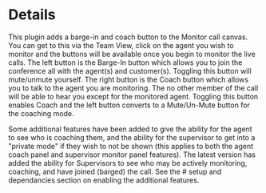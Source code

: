 # Details

This plugin adds a barge-in and coach button to the Monitor call canvas. You can get to this via the Team View, click on the agent you wish to monitor and the buttons will be available once you begin to monitor the live calls. The left button is the Barge-In button which allows you to join the conference all with the agent(s) and customer(s). Toggling this button will mute/unmute yourself. The right button is the Coach button which allows you to talk to the agent you are monitoring. The no other member of the call will be able to hear you except for the monitored agent. Toggling this button enables Coach and the left button converts to a Mute/Un-Mute button for the coaching mode.

Some additional features have been added to give the ability for the agent to see who is coaching them, and the ability for the supervisor to get into a "private mode" if they wish to not be shown (this applies to both the agent coach panel and supervisor monitor panel features). The latest version has added the ability for Supervisors to see who may be actively monitoring, coaching, and have joined (barged) the call. See the # setup and dependancies section on enabling the additional features.

